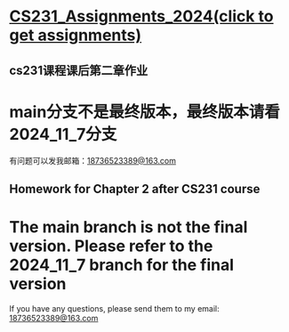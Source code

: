# <a href="https://cs231n.github.io/">CS231_Assignments_2024(click to get assignments)</a>
## cs231课程课后第二章作业
# main分支不是最终版本，最终版本请看2024_11_7分支
有问题可以发我邮箱：18736523389@163.com
## Homework for Chapter 2 after CS231 course
# The main branch is not the final version. Please refer to the 2024_11_7 branch for the final version
If you have any questions, please send them to my email: 18736523389@163.com
